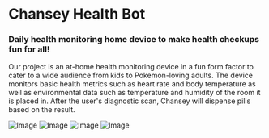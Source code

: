 # Chansey Health Bot
### Daily health monitoring home device to make health checkups fun for all!

Our project is an at-home health monitoring device in a fun form factor to cater to a wide audience from kids to Pokemon-loving adults. The device monitors basic health metrics such as heart rate and body temperature as well as environmental data such as temperature and humidity of the room it is placed in. After the user's diagnostic scan, Chansey will dispense pills based on the result.

![Image](https://github.com/user-attachments/assets/cb69dc84-8b30-41d6-a491-d0635e904a63) 
![Image](https://github.com/user-attachments/assets/48ffa2cd-6232-49dc-ab59-d49bf1657685)
![Image](https://github.com/user-attachments/assets/fd8ae601-eaab-481a-82d9-3279626b37d9)
![Image](https://github.com/user-attachments/assets/52934278-8449-435a-93e7-6df8fb7c5e14)
